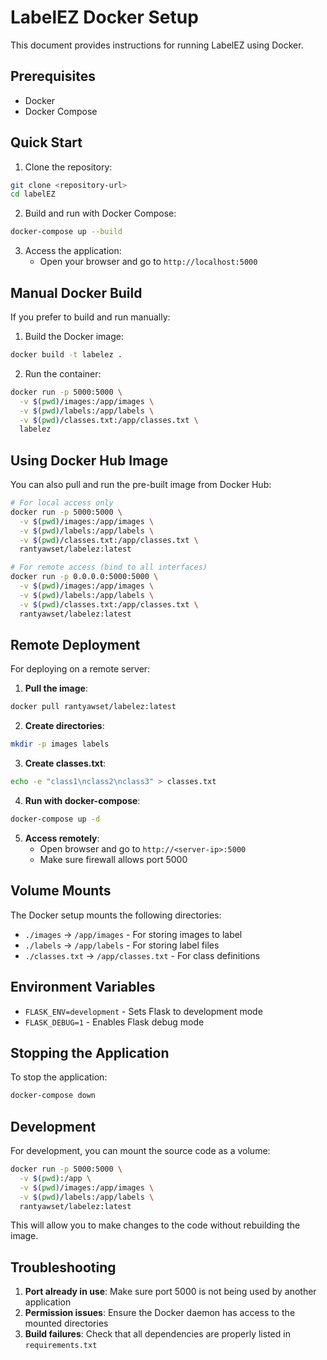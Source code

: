 # LabelEZ Docker Setup

This document provides instructions for running LabelEZ using Docker.

## Prerequisites

- Docker
- Docker Compose

## Quick Start

1. Clone the repository:
```bash
git clone <repository-url>
cd labelEZ
```

2. Build and run with Docker Compose:
```bash
docker-compose up --build
```

3. Access the application:
   - Open your browser and go to `http://localhost:5000`

## Manual Docker Build

If you prefer to build and run manually:

1. Build the Docker image:
```bash
docker build -t labelez .
```

2. Run the container:
```bash
docker run -p 5000:5000 \
  -v $(pwd)/images:/app/images \
  -v $(pwd)/labels:/app/labels \
  -v $(pwd)/classes.txt:/app/classes.txt \
  labelez
```

## Using Docker Hub Image

You can also pull and run the pre-built image from Docker Hub:

```bash
# For local access only
docker run -p 5000:5000 \
  -v $(pwd)/images:/app/images \
  -v $(pwd)/labels:/app/labels \
  -v $(pwd)/classes.txt:/app/classes.txt \
  rantyawset/labelez:latest

# For remote access (bind to all interfaces)
docker run -p 0.0.0.0:5000:5000 \
  -v $(pwd)/images:/app/images \
  -v $(pwd)/labels:/app/labels \
  -v $(pwd)/classes.txt:/app/classes.txt \
  rantyawset/labelez:latest
```

## Remote Deployment

For deploying on a remote server:

1. **Pull the image**:
```bash
docker pull rantyawset/labelez:latest
```

2. **Create directories**:
```bash
mkdir -p images labels
```

3. **Create classes.txt**:
```bash
echo -e "class1\nclass2\nclass3" > classes.txt
```

4. **Run with docker-compose**:
```bash
docker-compose up -d
```

5. **Access remotely**:
   - Open browser and go to `http://<server-ip>:5000`
   - Make sure firewall allows port 5000

## Volume Mounts

The Docker setup mounts the following directories:
- `./images` → `/app/images` - For storing images to label
- `./labels` → `/app/labels` - For storing label files
- `./classes.txt` → `/app/classes.txt` - For class definitions

## Environment Variables

- `FLASK_ENV=development` - Sets Flask to development mode
- `FLASK_DEBUG=1` - Enables Flask debug mode

## Stopping the Application

To stop the application:
```bash
docker-compose down
```

## Development

For development, you can mount the source code as a volume:

```bash
docker run -p 5000:5000 \
  -v $(pwd):/app \
  -v $(pwd)/images:/app/images \
  -v $(pwd)/labels:/app/labels \
  rantyawset/labelez:latest
```

This will allow you to make changes to the code without rebuilding the image.

## Troubleshooting

1. **Port already in use**: Make sure port 5000 is not being used by another application
2. **Permission issues**: Ensure the Docker daemon has access to the mounted directories
3. **Build failures**: Check that all dependencies are properly listed in `requirements.txt`

